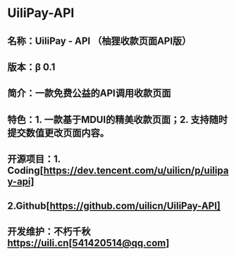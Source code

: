 # UiliPay-API
## 名称：UiliPay - API （柚狸收款页面API版）
## 版本：β 0.1
## 简介：一款免费公益的API调用收款页面
## 特色：1. 一款基于MDUI的精美收款页面；2. 支持随时提交数值更改页面内容。
## 开源项目：1. Coding[https://dev.tencent.com/u/uilicn/p/uilipay-api]
## 2.Github[https://github.com/uilicn/UiliPay-API]
## 开发维护：不朽千秋<https://uili.cn>[541420514@qq.com]
